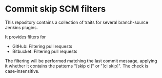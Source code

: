 # Commit skip SCM filters

This repository contains a collection of traits for several branch-source Jenkins plugins.

It provides filters for
 - GitHub: Filtering pull requests
 - Bitbucket: Filtering pull requests

The filtering will be performed matching the last commit message, applying it whether it contains the patterns "[skip ci]" or "[ci skip]". The check is case-insensitive.
